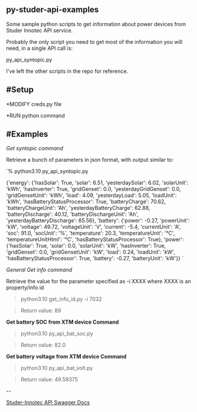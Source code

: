 ## py-studer-api-examples

Some sample python scripts to get information about power devices from Studer Innotec API service.

Probably the only script you need to get most of the information you will need, in a single API call is:

py_api_syntopic.py


I've left the other scripts in the repo for reference.


#Setup
--

*MODIFY creds.py file

*RUN python command

#Examples
--


*Get syntopic command*

Retrieve a bunch of parameters in json format, with output similar to:

`% python3.10 py_api_syntopic.py

{'energy': {'hasSolar': True, 'solar': 6.51, 'yesterdaySolar': 6.02, 'solarUnit': 'kWh', 'hasInverter': True, 'gridGenset': 0.0, 'yesterdayGridGenset': 0.0, 'gridGensetUnit': 'kWh', 'load': 4.09, 'yesterdayLoad': 5.05, 'loadUnit': 'kWh', 'hasBatteryStatusProcessor': True, 'batteryCharge': 70.62, 'batteryChargeUnit': 'Ah', 'yesterdayBatteryCharge': 62.88, 'batteryDischarge': 40.12, 'batteryDischargeUnit': 'Ah', 'yesterdayBatteryDischarge': 65.56}, 'battery': {'power': -0.27, 'powerUnit': 'kW', 'voltage': 49.72, 'voltageUnit': 'V', 'current': -5.4, 'currentUnit': 'A', 'soc': 91.0, 'socUnit': '%', 'temperature': 20.3, 'temperatureUnit': '°C', 'temperatureUnitHtml': '&#176;C', 'hasBatteryStatusProcessor': True}, 'power': {'hasSolar': True, 'solar': 0.0, 'solarUnit': 'kW', 'hasInverter': True, 'gridGenset': 0.0, 'gridGensetUnit': 'kW', 'load': 0.24, 'loadUnit': 'kW', 'hasBatteryStatusProcessor': True, 'battery': -0.27, 'batteryUnit': 'kW'}}
`

*General Get info command*


Retrieve the value for the parameter specified as -i XXXX where XXXX is an property/info id

> python3.10  get_info_id.py -i 7032

> Return value: 89


**Get battery SOC from XTM device Command**

> python3.10 py_api_bat_soc.py

> Return value: 82.0

**Get battery voltage from XTM device Command**

> python3.10 py_api_bat_volt.py          

> Return value: 49.59375

--

[Studer-Innotec API Swagger Docs](https://api.studer-innotec.com/swagger/ui/index)
